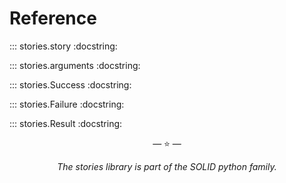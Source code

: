 # Reference

::: stories.story
    :docstring:

::: stories.arguments
    :docstring:

::: stories.Success
    :docstring:

::: stories.Failure
    :docstring:

::: stories.Result
    :docstring:

<p align="center">&mdash; ⭐ &mdash;</p>
<p align="center"><i>The stories library is part of the SOLID python family.</i></p>
